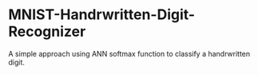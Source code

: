 # MNIST-Handrwritten-Digit-Recognizer
A simple approach using ANN softmax function to classify a handrwritten digit.
